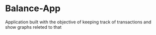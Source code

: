 # Balance-App
Application built with the objective of keeping track of transactions and show graphs releted to that
